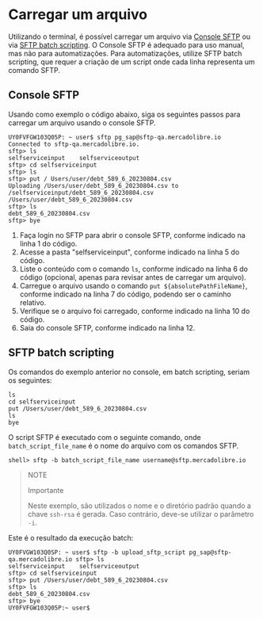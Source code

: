 # Carregar um arquivo

Utilizando o terminal, é possível carregar um arquivo via [Console SFTP](/developers/pt/docs/links-and-debts/integration-configuration/upload#bookmark_consola_sftp) ou via [SFTP batch scripting](/developers/pt/docs/links-and-debts/integration-configuration/upload#bookmark_sftp_batch_scripting). O Console SFTP é adequado para uso manual, mas não para automatizações. Para automatizações, utilize SFTP batch scripting, que requer a criação de um script onde cada linha representa um comando SFTP.

## Console SFTP

Usando como exemplo o código abaixo, siga os seguintes passos para carregar um arquivo usando o console SFTP.

```terminal
UY0FVFGW103Q05P: ~ user$ sftp pg_sap@sftp-qa.mercadolibre.io
Connected to sftp-qa.mercadolibre.io.
sftp> ls
selfserviceinput	selfserviceoutput
sftp> cd selfserviceinput
sftp> ls
sftp> put /	Users/user/debt_589_6_20230804.csv
Uploading /Users/user/debt_589_6_20230804.csv to /selfserviceinput/debt_589_6_20230804.csv
/Users/user/debt_589_6_20230804.csv
sftp> ls
debt_589_6_20230804.csv
sftp> bye
```

1. Faça login no SFTP para abrir o console SFTP, conforme indicado na linha 1 do código.
2. Acesse a pasta "selfserviceinput", conforme indicado na linha 5 do código.
3. Liste o conteúdo com o comando `ls`, conforme indicado na linha 6 do código (opcional, apenas para revisar antes de carregar um arquivo).
4. Carregue o arquivo usando o comando `put ${absolutePathFileName}`, conforme indicado na linha 7 do código, podendo ser o caminho relativo.
5. Verifique se o arquivo foi carregado, conforme indicado na linha 10 do código.
6. Saia do console SFTP, conforme indicado na linha 12.

## SFTP batch scripting

Os comandos do exemplo anterior no console, em batch scripting, seriam os seguintes:

```terminal
ls
cd selfserviceinput
put /Users/user/debt_589_6_20230804.csv
ls
bye
```

O script SFTP é executado com o seguinte comando, onde `batch_script_file_name` é o nome do arquivo com os comandos SFTP.

```
shell> sftp -b batch_script_file_name username@sftp.mercadolibre.io
```

> NOTE
>
> Importante
>
> Neste exemplo, são utilizados o nome e o diretório padrão quando a chave `ssh-rsa` é gerada. Caso contrário, deve-se utilizar o parâmetro `-i`.

Este é o resultado da execução batch:

```terminal
UY0FVGW103Q0SP: ~ user$ sftp -b upload_sftp_script pg_sap@sftp-qa.mercadolibre.io sftp> ls
selfserviceinput	selfserviceoutput
sftp> cd selfserviceinput
sftp> put /Users/user/debt_589_6_20230804.csv
sftp> ls
debt_589_6_20230804.csv
sftp> bye
UY0FVFGW103Q05P:~ user$
```